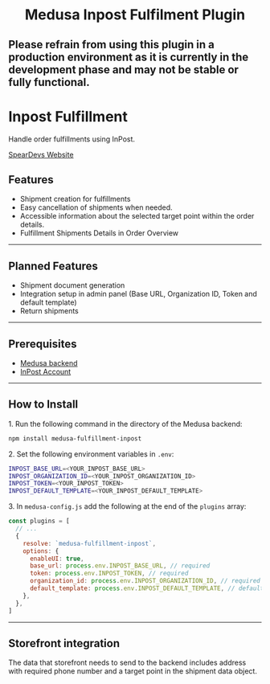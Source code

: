 <h1 align="center">
  Medusa Inpost Fulfilment Plugin
</h1>

## Please refrain from using this plugin in a production environment as it is currently in the development phase and may not be stable or fully functional.

# Inpost Fulfillment

Handle order fulfillments using InPost.

[SpearDevs Website](https://speardevs.com)

## Features

- Shipment creation for fulfillments
- Easy cancellation of shipments when needed.
- Accessible information about the selected target point within the order details.
- Fulfillment Shipments Details in Order Overview

---

## Planned Features

- Shipment document generation
- Integration setup in admin panel (Base URL, Organization ID, Token and default template)
- Return shipments

---

## Prerequisites

- [Medusa backend](https://docs.medusajs.com/development/backend/install)
- [InPost Account](https://manager.paczkomaty.pl)

---

## How to Install

1\. Run the following command in the directory of the Medusa backend:

```bash
npm install medusa-fulfillment-inpost
```

2\. Set the following environment variables in `.env`:

  ```bash
  INPOST_BASE_URL=<YOUR_INPOST_BASE_URL>
  INPOST_ORGANIZATION_ID=<YOUR_INPOST_ORGANIZATION_ID>
  INPOST_TOKEN=<YOUR_INPOST_TOKEN>
  INPOST_DEFAULT_TEMPLATE=<YOUR_INPOST_DEFAULT_TEMPLATE>
  ```

3\. In `medusa-config.js` add the following at the end of the `plugins` array:

```js
const plugins = [
  // ...
  {
    resolve: `medusa-fulfillment-inpost`,
    options: {
      enableUI: true,
      base_url: process.env.INPOST_BASE_URL, // required
      token: process.env.INPOST_TOKEN, // required
      organization_id: process.env.INPOST_ORGANIZATION_ID, // required
      default_template: process.env.INPOST_DEFAULT_TEMPLATE, // default: medium, size of the package
    },
  },
]
```

---
## Storefront integration
The data that storefront needs to send to the backend includes address with required phone number and a target point in the shipment data object.
